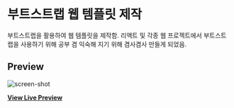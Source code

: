 # 부트스트랩 웹 템플릿 제작

부트스트랩을 활용하여 웹 템플릿을 제작함. 리액트 및 각종 웹 프로젝트에서 부트스트랩을 사용하기 위해 공부 겸 익숙해 지기 위해 겸사겸사 만들게 되었음.


## Preview
![screen-shot](https://github.com/yung6699/bootstrap-template/blob/master/img/screen.png)

**[View Live Preview](https://yung6699.github.io/bootstrap-template/)**

